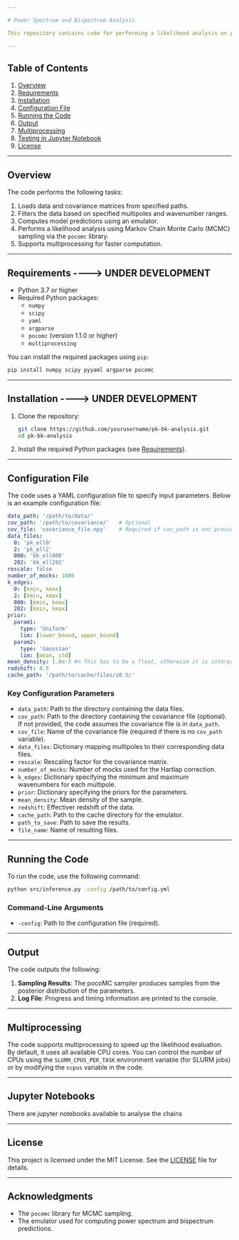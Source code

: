 ```yaml
---

# Power Spectrum and Bispectrum Analysis

This repository contains code for performing a likelihood analysis on power spectrum (`Pk`) and bispectrum (`Bk`) data using the emulator BIKER. The code is designed to work with yml configuration files, allowing for flexible and reproducible analysis.

---
```


## Table of Contents

1. [Overview](#overview)
2. [Requirements](#requirements)
3. [Installation](#installation)
4. [Configuration File](#configuration-file)
5. [Running the Code](#running-the-code)
6. [Output](#output)
7. [Multiprocessing](#multiprocessing)
8. [Testing in Jupyter Notebook](#testing-in-jupyter-notebook)
9. [License](#license)

---

## Overview

The code performs the following tasks:
1. Loads data and covariance matrices from specified paths.
2. Filters the data based on specified multipoles and wavenumber ranges.
3. Computes model predictions using an emulator.
4. Performs a likelihood analysis using Markov Chain Monte Carlo (MCMC) sampling via the `pocomc` library.
5. Supports multiprocessing for faster computation.

---

## Requirements ----> UNDER DEVELOPMENT

- Python 3.7 or higher
- Required Python packages:
  - `numpy`
  - `scipy`
  - `yaml`
  - `argparse`
  - `pocomc` (version 1.1.0 or higher)
  - `multiprocessing`

You can install the required packages using `pip`:

```bash
pip install numpy scipy pyyaml argparse pocomc
```

---

## Installation ----> UNDER DEVELOPMENT

1. Clone the repository:

   ```bash
   git clone https://github.com/yourusername/pk-bk-analysis.git
   cd pk-bk-analysis
   ```

2. Install the required Python packages (see [Requirements](#requirements)).

---

## Configuration File

The code uses a YAML configuration file to specify input parameters. Below is an example configuration file:

```yaml
data_path: '/path/to/data/'
cov_path: '/path/to/covariance/'   # Optional
cov_file: 'covariance_file.npy'    # Required if cov_path is not provided
data_files:
  0: 'pk_ell0'
  2: 'pk_ell2'
  000: 'bk_ell000'
  202: 'bk_ell202'
rescale: false
number_of_mocks: 1000
k_edges:
  0: [kmin, kmax]
  2: [kmin, kmax]
  000: [kmin, kmax]
  202: [kmin, kmax]
prior:
  param1:
    type: 'Uniform'
    lim: [lower_bound, upper_bound]
  param2:
    type: 'Gaussian'
    lim: [mean, std]
mean_density: 1.0e-3 #n This has to be a float, otherwise it is interpreted as a string.
redshift: 0.5
cache_path: '/path/to/cache/files/z0.5/'
```

### Key Configuration Parameters

- `data_path`: Path to the directory containing the data files.
- `cov_path`: Path to the directory containing the covariance file (optional). If not provided, the code assumes the covariance file is in `data_path`.
- `cov_file`: Name of the covariance file (required if there is no `cov_path` variable).
- `data_files`: Dictionary mapping multipoles to their corresponding data files.
- `rescale`: Rescaling factor for the covariance matrix.
- `number_of_mocks`: Number of mocks used for the Hartlap correction.
- `k_edges`: Dictionary specifying the minimum and maximum wavenumbers for each multipole.
- `prior`: Dictionary specifying the priors for the parameters.
- `mean_density`: Mean density of the sample.
- `redshift`: Effectiver redshift of the data.
- `cache_path`: Path to the cache directory for the emulator.
- `path_to_save`: Path to save the results.
- `file_name`: Name of resulting files.

---

## Running the Code

To run the code, use the following command:

```bash
python src/inference.py -config /path/to/config.yml
```

### Command-Line Arguments

- `-config`: Path to the configuration file (required).

---

## Output

The code outputs the following:
1. **Sampling Results**: The pocoMC sampler produces samples from the posterior distribution of the parameters.
2. **Log File**: Progress and timing information are printed to the console.

---

## Multiprocessing

The code supports multiprocessing to speed up the likelihood evaluation. By default, it uses all available CPU cores. You can control the number of CPUs using the `SLURM_CPUS_PER_TASK` environment variable (for SLURM jobs) or by modifying the `ncpus` variable in the code.

---

## Jupyter Notebooks

There are jupyter notebooks available to analyse the chains

---

## License

This project is licensed under the MIT License. See the [LICENSE](LICENSE) file for details.

---

## Acknowledgments

- The `pocomc` library for MCMC sampling.
- The emulator used for computing power spectrum and bispectrum predictions.
